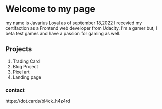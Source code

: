 <h1> Welcome to my page </h1>



<p> my name is Javarius Loyal as of september 18,2022 I recevied my certifaction as a Frontend web developer from Udacity.
I'm a gamer but, I beta test games and have a passion for gaming as well.</p>

<h2> Projects</h2>

<ol>
  <li>Trading Card</li>
  <li>Blog Project</li> 
  <li> Pixel art</li> 
  <li>Landing page</li>
  </ol>
  
  <h3>contact</h3>
  <p>https://dot.cards/bl4ck_h4z4rd</p>
  

